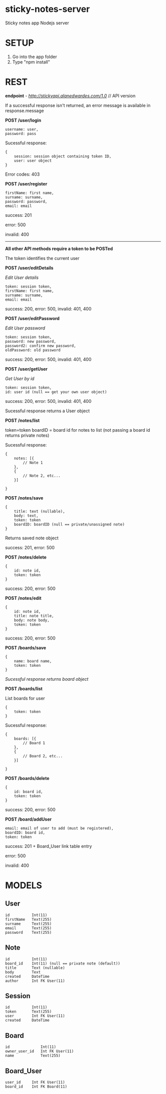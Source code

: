 sticky-notes-server
===================

Sticky notes app Nodejs server

SETUP
=====
1. Go into the app folder
2. Type "npm install"

REST
====

**endpoint** - *http://stickyapi.alanedwardes.com/1.0* // API version

If a successful response isn't returned, an error message is available in response.message

**POST /user/login**


    username: user,
	password: pass

Sucessful response:

    {
    	session: session object containing token ID,
    	user: user object
    }

Error codes: 403

**POST /user/register**


    firstName: first name, 
	surname: surname, 
	password: password,
	email: email

success: 201

error: 500

invalid: 400


----------------------------------------------------

**All other API methods require a token to be POSTed**

The token identifies the current user

**POST /user/editDetails**

*Edit User details*


    token: session token,
	firstName: first name, 
	surname: surname, 
	email: email

success: 200, error: 500, invalid: 401, 400

**POST /user/editPassword**

*Edit User password*


    token: session token,
	password: new password, 
	password2: confirm new password, 
	oldPassword: old password

success: 200, error: 500, invalid: 401, 400

**POST /user/getUser**

*Get User by id*

    token: session token, 
	id: user id (null == get your own user object)

success: 200, error: 500, invalid: 401, 400

Sucessful response returns a User object


**POST /notes/list**

token=token
boardID = board id for notes to list (not passing a board id returns private notes)

Sucessful response:

    {
    	notes: [{
    		// Note 1
    	},
    	{
    		// Note 2, etc...
    	}]
    	
    }

**POST /notes/save**

    {
    	title: text (nullable),
		body: text,
    	token: token
		boardID: boardID (null == private/unassigned note)
    }

Returns saved note object

success: 201, error: 500

**POST /notes/delete**

    {
	    id: note id,
	    token: token
    }

success: 200, error: 500

**POST /notes/edit**

    {
	    id: note id,
		title: note title,
		body: note body,
	    token: token
    }

success: 200, error: 500

**POST /boards/save**

	{
	    name: board name,
	    token: token
    }

*Sucessful response returns board object*

**POST /boards/list**

List boards for user

	{
	    token: token
    }

Sucessful response:
    
	{
    	boards: [{
    		// Board 1
    	},
    	{
    		// Board 2, etc...
    	}]
    	
    }

**POST /boards/delete**

    {
	    id: board id,
	    token: token
    }

success: 200, error: 500

**POST /board/addUser**


    email: email of user to add (must be registered), 
	boardID: board id, 
	token: token

success: 201 + Board_User link table entry

error: 500

invalid: 400

MODELS
======

 User
----------------------
    id			Int(11)
    firstName	Text(255)
    surname		Text(255)
    email		Text(255)
    password	Text(255)

 Note
----------------------
    id			Int(11)
    board_id	Int(11) (null == private note (default))
	title		Text (nullable)
    body		Text
    created		DateTime
    author		Int FK User(11)


 Session
----------------------
    id			Int(11)
    token		Text(255)
    user		Int FK User(11)
    created		DateTime


 Board
----------------------
    id				Int(11)
    owner_user_id	Int FK User(11)
    name			Text(255)


 Board_User
----------------------
    user_id		Int FK User(11)
    board_id	Int FK Board(11)
